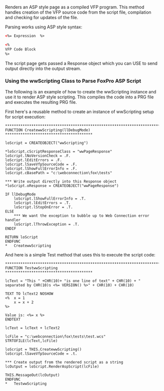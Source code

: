 ﻿Renders an ASP style page as a compiled VFP program. This methodhandles creation of the VFP source code from the script file,compilation and checking for updates of the file.Parsing works using ASP style syntax:```html<%= Expression  %><%VFP Code Block%>```The script page gets passed a Response object which you canUSE to send output directly into the output stream.### Using the wwScripting Class to Parse FoxPro ASP ScriptThe following is an example of how to create the wwScripting instance and use it to render ASP style scripting. This compiles the code into a PRG file and executes the resulting PRG file.First here's a reusable method to create an instance of wwScripting setup for script execution:```foxpro************************************************************************FUNCTION CreatewwScripting(llDebugMode)****************************************loScript = CREATEOBJECT("wwScripting")*loScript.cScriptResponseClass = "wwPageResponse"loScript.lNoVersionCheck = .F.loScript.lEditErrors = .F.loScript.lSaveVfpSourceCode = .F.loScript.lShowFullErrorInfo = .F.loScript.cBasePath = "c:\webconnection\fox\tests"*** Write output directly into this Response object*loScript.oResponse = CREATEOBJECT("wwPageResponse")IF llDebugMode	loScript.lShowFullErrorInfo = .T.	loScript.lEditErrors = .T.	loScript.lStopOnError = .T.ELSE    *** We want the exception to bubble up to Web Connection error handler    loScript.lThrowException = .T.	ENDIFRETURN loScriptENDFUNC*   CreatewwScripting```And here is a simple Test method that uses this to execute the script code:```foxpro************************************************************************FUNCTION TestwwScripting****************************************lcText = "This " +CHR(10)+ "is one line of text" + CHR(10) + " separated by CHR(10)s <%= VERSION() %>" + CHR(10) + CHR(10) TEXT TO lcText2 NOSHOW<%  x = 1     x = x + 2%>Value is: <%= x %>    ENDTEXTlcText = lcText + lcText2lcFile = "c:\webconnection\fox\tests\test.wcs"STRTOFILE(lcText,lcFile)loScript = THIS.CreatewwScripting()loScript.lSaveVfpSourceCode = .t.*** Create output from the rendered script as a stringlcOutput = loScript.RenderAspScript(lcFile)THIS.MessageOut(lcOutput)ENDFUNC*   TestwwScripting```